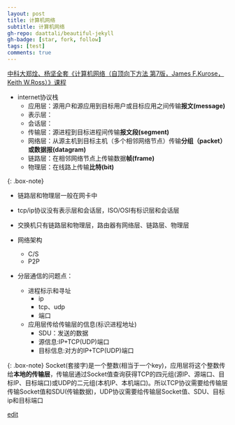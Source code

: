 ```yaml
---
layout: post
title: 计算机网络
subtitle: 计算机网络
gh-repo: daattali/beautiful-jekyll
gh-badge: [star, fork, follow]
tags: [test]
comments: true
---
```


[中科大郑烇、杨坚全套《计算机网络（自顶向下方法 第7版，James F.Kurose，Keith W.Ross）》课程](https://www.bilibili.com/video/BV1JV411t7ow)

- internet协议栈
  - 应用层：源用户和源应用到目标用户或目标应用之间传输**报文(message)**
  - 表示层：
  - 会话层：
  - 传输层：源进程到目标进程间传输**报文段(segment)**
  - 网络层：从源主机到目标主机（多个相邻网络节点）传输**分组（packet）或数据报(datagram)**
  - 链路层：在相邻网络节点上传输数据**帧(frame)**
  - 物理层：在线路上传输**比特(bit)**
 
 
{: .box-note} 
- 链路层和物理层一般在网卡中
- tcp/ip协议没有表示层和会话层，ISO/OSI有标识层和会话层
- 交换机只有链路层和物理层，路由器有网络层、链路层、物理层

- 网络架构
  - C/S
  - P2P
  
- 分层通信的问题点：
  - 进程标示和寻址
    - ip
    - tcp、udp
    - 端口
  - 应用层传给传输层的信息(标识进程地址)
    - SDU：发送的数据
    - 源信息:IP+TCP(UDP)端口
    - 目标信息:对方的IP+TCP(UDP)端口

{: .box-note}
Socket(套接字)是一个整数(相当于一个key)，应用层将这个整数传给**本地的传输层**，传输层通过Socket值查询获得TCP的四元组(源IP、源端口、目标IP、目标端口)或UDP的二元组(本机IP、本机端口)。所以TCP协议需要给传输层传输Socket值和SDU(传输数据)，UDP协议需要给传输层Socket值、SDU、目标ip和目标端口
 
[edit](https://github.com/wurara/wurara.github.io/edit/master/_posts/2022-12-31-computerInternet.md)
       
